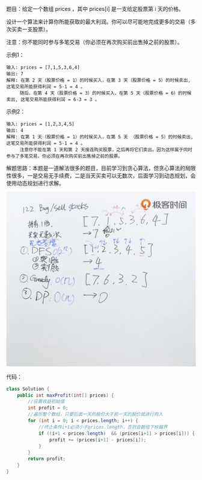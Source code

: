 题目：给定一个数组 prices ，其中 prices[i] 是一支给定股票第 i 天的价格。

设计一个算法来计算你所能获取的最大利润。你可以尽可能地完成更多的交易（多次买卖一支股票）。

注意：你不能同时参与多笔交易（你必须在再次购买前出售掉之前的股票）。

示例1：

```shell
输入: prices = [7,1,5,3,6,4]
输出: 7
解释: 在第 2 天（股票价格 = 1）的时候买入，在第 3 天（股票价格 = 5）的时候卖出, 这笔交易所能获得利润 = 5-1 = 4 。
     随后，在第 4 天（股票价格 = 3）的时候买入，在第 5 天（股票价格 = 6）的时候卖出, 这笔交易所能获得利润 = 6-3 = 3 。
```

示例2：

```shell
输入: prices = [1,2,3,4,5]
输出: 4
解释: 在第 1 天（股票价格 = 1）的时候买入，在第 5 天 （股票价格 = 5）的时候卖出, 这笔交易所能获得利润 = 5-1 = 4 。
     注意你不能在第 1 天和第 2 天接连购买股票，之后再将它们卖出。因为这样属于同时参与了多笔交易，你必须在再次购买前出售掉之前的股票。
```

解题思路：本题是一道解法很多的题目，目前学习到贪心算法，但贪心算法的局限性很多，一是交易无手续费，二是当天买卖可以无数次，后面学习到动态规划，会使用动态规划进行求解。

![greedy](./122/greedy.png)

代码：

```java
class Solution {
    public int maxProfit(int[] prices) {
      	//设置收益初始值
        int profit = 0;
      	//遍历整个数组，只要后面一天的股价大于前一天的股价就进行购入
        for (int i = 0; i < prices.length; i++) {
            //终止条件i+1必须小于prices.length，否则会数组下标越界
            if ((i+1 < prices.length)  && (prices[i+1] > prices[i])) {
                profit += (prices[i+1] - prices[i]);
            }
        }
        return profit;
    }
}
```

